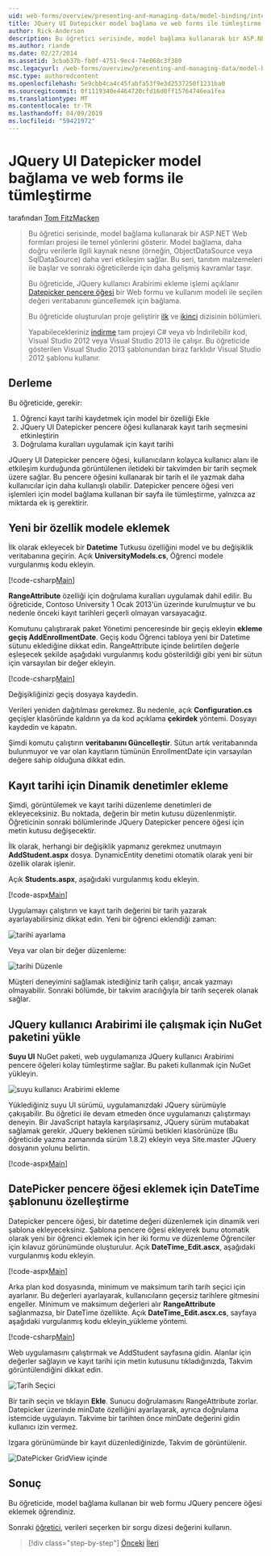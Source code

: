 ```yaml
---
uid: web-forms/overview/presenting-and-managing-data/model-binding/integrating-jquery-ui
title: JQuery UI Datepicker model bağlama ve web forms ile tümleştirme | Microsoft Docs
author: Rick-Anderson
description: Bu öğretici serisinde, model bağlama kullanarak bir ASP.NET Web formları projesi ile temel yönlerini gösterir. Model bağlama veri etkileşimi daha fazla düz - sağlar...
ms.author: riande
ms.date: 02/27/2014
ms.assetid: 3cbab37b-fb0f-4751-9ec4-74e068c3f380
msc.legacyurl: /web-forms/overview/presenting-and-managing-data/model-binding/integrating-jquery-ui
msc.type: authoredcontent
ms.openlocfilehash: 5e9cbb4ca4c45fabfa53f9e3d2537250f1231ba0
ms.sourcegitcommit: 0f1119340e4464720cfd16d0ff15764746ea1fea
ms.translationtype: MT
ms.contentlocale: tr-TR
ms.lasthandoff: 04/09/2019
ms.locfileid: "59421972"
---
```

# <a name="integrating-jquery-ui-datepicker-with-model-binding-and-web-forms"></a>JQuery UI Datepicker model bağlama ve web forms ile tümleştirme

tarafından [Tom FitzMacken](https://github.com/tfitzmac)

> Bu öğretici serisinde, model bağlama kullanarak bir ASP.NET Web formları projesi ile temel yönlerini gösterir. Model bağlama, daha doğru verilerle ilgili kaynak nesne (örneğin, ObjectDataSource veya SqlDataSource) daha veri etkileşim sağlar. Bu seri, tanıtım malzemeleri ile başlar ve sonraki öğreticilerde için daha gelişmiş kavramlar taşır.
> 
> Bu öğreticide, JQuery kullanıcı Arabirimi ekleme işlemi açıklanır [Datepicker pencere öğesi](http://jqueryui.com/datepicker/) bir Web formu ve kullanım modeli ile seçilen değeri veritabanını güncellemek için bağlama.
> 
> Bu öğreticide oluşturulan proje geliştirir [ilk](retrieving-data.md) ve [ikinci](updating-deleting-and-creating-data.md) dizisinin bölümleri.
> 
> Yapabilecekleriniz [indirme](https://go.microsoft.com/fwlink/?LinkId=286116) tam projeyi C# veya vb İndirilebilir kod, Visual Studio 2012 veya Visual Studio 2013 ile çalışır. Bu öğreticide gösterilen Visual Studio 2013 şablonundan biraz farklıdır Visual Studio 2012 şablonu kullanır.


## <a name="what-youll-build"></a>Derleme

Bu öğreticide, gerekir:

1. Öğrenci kayıt tarihi kaydetmek için model bir özelliği Ekle
2. JQuery UI Datepicker pencere öğesi kullanarak kayıt tarih seçmesini etkinleştirin
3. Doğrulama kuralları uygulamak için kayıt tarihi

JQuery UI Datepicker pencere öğesi, kullanıcıların kolayca kullanıcı alanı ile etkileşim kurduğunda görüntülenen iletideki bir takvimden bir tarih seçmek üzere sağlar. Bu pencere öğesini kullanarak bir tarih el ile yazmak daha kullanıcılar için daha kullanışlı olabilir. Datepicker pencere öğesi veri işlemleri için model bağlama kullanan bir sayfa ile tümleştirme, yalnızca az miktarda ek iş gerektirir.

## <a name="add-a-new-property-to-the-model"></a>Yeni bir özellik modele eklemek

İlk olarak ekleyecek bir **Datetime** Tutkusu özelliğini model ve bu değişiklik veritabanına geçirin. Açık **UniversityModels.cs**, Öğrenci modele vurgulanmış kodu ekleyin.

[!code-csharp[Main](integrating-jquery-ui/samples/sample1.cs?highlight=16-18)]

**RangeAttribute** özelliği için doğrulama kuralları uygulamak dahil edilir. Bu öğreticide, Contoso University 1 Ocak 2013'ün üzerinde kurulmuştur ve bu nedenle önceki kayıt tarihleri geçerli olmayan varsayacağız.

Komutunu çalıştırarak paket Yönetimi penceresinde bir geçiş ekleyin **ekleme geçiş AddEnrollmentDate**. Geçiş kodu Öğrenci tabloya yeni bir Datetime sütunu eklediğine dikkat edin. RangeAttribute içinde belirtilen değerle eşleşecek şekilde aşağıdaki vurgulanmış kodu gösterildiği gibi yeni bir sütun için varsayılan bir değer ekleyin.

[!code-csharp[Main](integrating-jquery-ui/samples/sample2.cs?highlight=11)]

Değişikliğinizi geçiş dosyaya kaydedin.

Verileri yeniden dağıtılması gerekmez. Bu nedenle, açık **Configuration.cs** geçişler klasöründe kaldırın ya da kod açıklama **çekirdek** yöntemi. Dosyayı kaydedin ve kapatın.

Şimdi komutu çalıştırın **veritabanını Güncelleştir**. Sütun artık veritabanında bulunmuyor ve var olan kayıtların tümünün EnrollmentDate için varsayılan değere sahip olduğuna dikkat edin.

## <a name="add-dynamic-controls-for-enrollment-date"></a>Kayıt tarihi için Dinamik denetimler ekleme

Şimdi, görüntülemek ve kayıt tarihi düzenleme denetimleri de ekleyeceksiniz. Bu noktada, değerin bir metin kutusu düzenlenmiştir. Öğreticinin sonraki bölümlerinde JQuery Datepicker pencere öğesi için metin kutusu değişecektir.

İlk olarak, herhangi bir değişiklik yapmanız gerekmez unutmayın **AddStudent.aspx** dosya. DynamicEntity denetimi otomatik olarak yeni bir özellik olarak işlenir.

Açık **Students.aspx**, aşağıdaki vurgulanmış kodu ekleyin.

[!code-aspx[Main](integrating-jquery-ui/samples/sample3.aspx?highlight=13)]

Uygulamayı çalıştırın ve kayıt tarih değerini bir tarih yazarak ayarlayabilirsiniz dikkat edin. Yeni bir öğrenci eklendiği zaman:

![tarihi ayarlama](integrating-jquery-ui/_static/image1.png)

Veya var olan bir değer düzenleme:

![tarihi Düzenle](integrating-jquery-ui/_static/image2.png)

Müşteri deneyimini sağlamak istediğiniz tarih çalışır, ancak yazmayı olmayabilir. Sonraki bölümde, bir takvim aracılığıyla bir tarih seçerek olanak sağlar.

## <a name="install-nuget-package-to-work-with-jquery-ui"></a>JQuery kullanıcı Arabirimi ile çalışmak için NuGet paketini yükle

**Suyu UI** NuGet paketi, web uygulamanıza JQuery kullanıcı Arabirimi pencere öğeleri kolay tümleştirme sağlar. Bu paketi kullanmak için NuGet yükleyin.

![suyu kullanıcı Arabirimi ekleme](integrating-jquery-ui/_static/image3.png)

Yüklediğiniz suyu UI sürümü, uygulamanızdaki JQuery sürümüyle çakışabilir. Bu öğretici ile devam etmeden önce uygulamanızı çalıştırmayı deneyin. Bir JavaScript hatayla karşılaşırsanız, JQuery sürüm mutabakat sağlamak gerekir. JQuery beklenen sürümü betikleri klasörünüze (Bu öğreticide yazma zamanında sürüm 1.8.2) ekleyin veya Site.master JQuery dosyanın yolunu belirtin.

[!code-aspx[Main](integrating-jquery-ui/samples/sample4.aspx)]

## <a name="customize-datetime-template-to-include-datepicker-widget"></a>DatePicker pencere öğesi eklemek için DateTime şablonunu özelleştirme

Datepicker pencere öğesi, bir datetime değeri düzenlemek için dinamik veri şablona ekleyeceksiniz. Şablona pencere öğesi ekleyerek bunu otomatik olarak yeni bir öğrenci eklemek için her iki formu ve düzenleme Öğrenciler için kılavuz görünümünde oluşturulur. Açık **DateTime\_Edit.ascx**, aşağıdaki vurgulanmış kodu ekleyin.

[!code-aspx[Main](integrating-jquery-ui/samples/sample5.aspx?highlight=3)]

Arka plan kod dosyasında, minimum ve maksimum tarih tarih seçici için ayarlanır. Bu değerleri ayarlayarak, kullanıcıların geçersiz tarihlere gitmesini engeller. Minimum ve maksimum değerleri alır **RangeAttribute** sağlanmazsa, bir DateTime özellikte. Açık **DateTime\_Edit.ascx.cs**, sayfaya aşağıdaki vurgulanmış kodu ekleyin\_yükleme yöntemi.

[!code-csharp[Main](integrating-jquery-ui/samples/sample6.cs?highlight=9-14)]

Web uygulamasını çalıştırmak ve AddStudent sayfasına gidin. Alanlar için değerler sağlayın ve kayıt tarihi için metin kutusunu tıkladığınızda, Takvim görüntülendiğini dikkat edin.

![Tarih Seçici](integrating-jquery-ui/_static/image4.png)

Bir tarih seçin ve tıklayın **Ekle**. Sunucu doğrulamasını RangeAttribute zorlar. Datepicker üzerinde minDate özelliğini ayarlayarak, ayrıca doğrulama istemcide uygulayın. Takvime bir tarihten önce minDate değerini gidin kullanıcı izin vermez.

Izgara görünümünde bir kayıt düzenlediğinizde, Takvim de görüntülenir.

![DatePicker GridView içinde](integrating-jquery-ui/_static/image5.png)

## <a name="conclusion"></a>Sonuç

Bu öğreticide, model bağlama kullanan bir web formu JQuery pencere öğesi eklemek öğrendiniz.

Sonraki [öğretici](using-query-string-values-to-retrieve-data.md), verileri seçerken bir sorgu dizesi değerini kullanın.

> [!div class="step-by-step"]
> [Önceki](sorting-paging-and-filtering-data.md)
> [İleri](using-query-string-values-to-retrieve-data.md)
